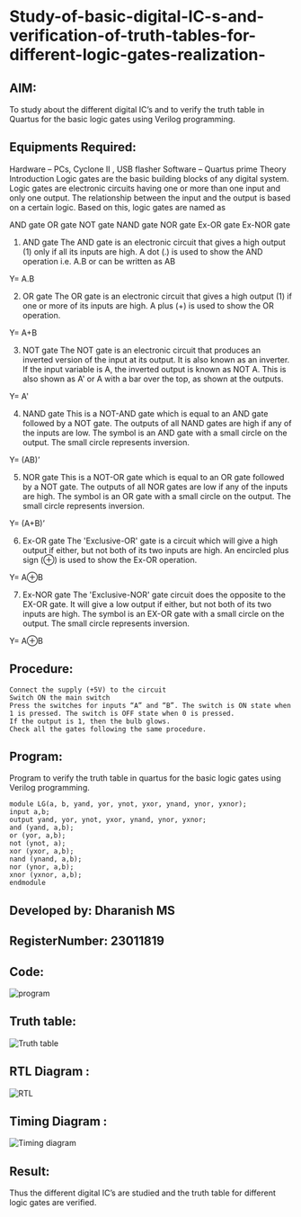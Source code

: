 # Study-of-basic-digital-IC-s-and-verification-of-truth-tables-for-different-logic-gates-realization-
 ## AIM:
To study about the different digital IC’s and to verify the truth table in Quartus for the basic logic gates using Verilog programming.

## Equipments Required:
Hardware – PCs, Cyclone II , USB flasher
Software – Quartus prime
Theory
Introduction
Logic gates are the basic building blocks of any digital system. Logic gates are electronic circuits having one or more than one input and only one output. The relationship between the input and the output is based on a certain logic. Based on this, logic gates are named as

AND gate
OR gate
NOT gate
NAND gate
NOR gate
Ex-OR gate
Ex-NOR gate
1) AND gate
The AND gate is an electronic circuit that gives a high output (1) only if all its inputs are high. A dot (.) is used to show the AND operation i.e. A.B or can be written as AB

Y= A.B

2) OR gate
The OR gate is an electronic circuit that gives a high output (1) if one or more of its inputs are high. A plus (+) is used to show the OR operation.

Y= A+B

3) NOT gate
The NOT gate is an electronic circuit that produces an inverted version of the input at its output. It is also known as an inverter. If the input variable is A, the inverted output is known as NOT A. This is also shown as A' or A with a bar over the top, as shown at the outputs.

Y= A'

4) NAND gate
This is a NOT-AND gate which is equal to an AND gate followed by a NOT gate. The outputs of all NAND gates are high if any of the inputs are low. The symbol is an AND gate with a small circle on the output. The small circle represents inversion.

Y= (AB)’

5) NOR gate
This is a NOT-OR gate which is equal to an OR gate followed by a NOT gate. The outputs of all NOR gates are low if any of the inputs are high. The symbol is an OR gate with a small circle on the output. The small circle represents inversion.

Y= (A+B)’

6) Ex-OR gate
The 'Exclusive-OR' gate is a circuit which will give a high output if either, but not both of its two inputs are high. An encircled plus sign (⊕) is used to show the Ex-OR operation.

Y= A⊕B

7) Ex-NOR gate
The 'Exclusive-NOR' gate circuit does the opposite to the EX-OR gate. It will give a low output if either, but not both of its two inputs are high. The symbol is an EX-OR gate with a small circle on the output. The small circle represents inversion.

Y= A⊕B

## Procedure:
```
Connect the supply (+5V) to the circuit
Switch ON the main switch
Press the switches for inputs “A” and “B”. The switch is ON state when 1 is pressed. The switch is OFF state when 0 is pressed.
If the output is 1, then the bulb glows.
Check all the gates following the same procedure.
```
## Program:
Program to verify the truth table in quartus for the basic logic gates using Verilog programming.
```
module LG(a, b, yand, yor, ynot, yxor, ynand, ynor, yxnor);
input a,b;
output yand, yor, ynot, yxor, ynand, ynor, yxnor;
and (yand, a,b);
or (yor, a,b);
not (ynot, a);
xor (yxor, a,b);
nand (ynand, a,b);
nor (ynor, a,b);
xnor (yxnor, a,b);
endmodule
```

## Developed by: Dharanish MS
## RegisterNumber: 23011819 

## Code:
![program](https://github.com/MSDharanish-23011819/Study-of-basic-digital-IC-s-and-verification-of-truth-tables-for-different-logic-gates-realization-/assets/147139454/527cbd4d-bc8b-4f19-8e09-1250e2473525)
## Truth table:
![Truth table](https://github.com/MSDharanish-23011819/Study-of-basic-digital-IC-s-and-verification-of-truth-tables-for-different-logic-gates-realization-/assets/147139454/aa56dbff-cd7d-47a8-bcbb-e049ab933a84)
## RTL Diagram :
![RTL ](https://github.com/MSDharanish-23011819/Study-of-basic-digital-IC-s-and-verification-of-truth-tables-for-different-logic-gates-realization-/assets/147139454/13c40066-4d32-4135-92e1-aee3885d1777)
## Timing Diagram :
![Timing diagram](https://github.com/MSDharanish-23011819/Study-of-basic-digital-IC-s-and-verification-of-truth-tables-for-different-logic-gates-realization-/assets/147139454/bdaae9e3-1cc8-4960-848d-d5ee2ec0bfe6)
## Result:
Thus the different digital IC’s are studied and the truth table for different logic gates are verified.
